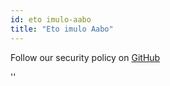 ```yaml
---
id: eto imulo-aabo
title: "Eto imulo Aabo"
---
```


Follow our security policy on [GitHub](https://github.com/verdaccio/verdaccio/security/policy)

<div id="codefund">''</div>

